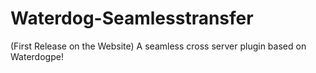 # Waterdog-Seamlesstransfer
(First Release on the Website) A seamless cross server plugin based on Waterdogpe!
